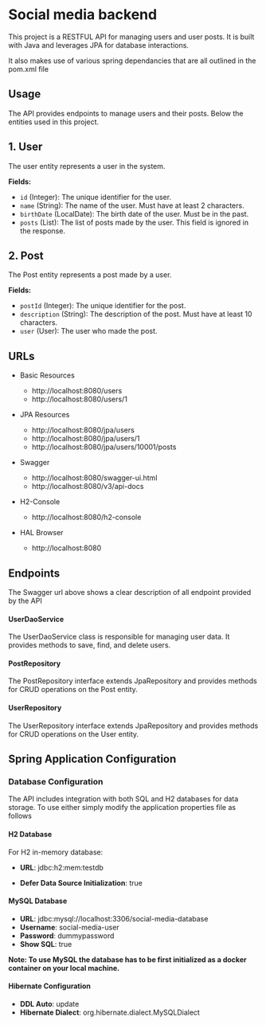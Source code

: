 # Social media backend

This project is a  RESTFUL API for managing  users and user posts. It is built with Java and leverages JPA for database interactions.

It also makes use of various spring dependancies that are all outlined in the pom.xml file

## Usage

The API provides endpoints to manage users and their posts. Below the entities used in this project.

## 1. User

The user entity represents a user in the system.

**Fields:**

- `id` (Integer): The unique identifier for the user.
- `name` (String): The name of the user. Must have at least 2 characters.
- `birthDate` (LocalDate): The birth date of the user. Must be in the past.
- `posts` (List<Post>): The list of posts made by the user. This field is ignored in the response.

## 2. Post

The Post entity represents a post made by a user.

**Fields:**

- `postId` (Integer): The unique identifier for the post.
- `description` (String): The description of the post. Must have at least 10 characters.
- `user` (User): The user who made the post.

## URLs

- Basic Resources
  - http://localhost:8080/users
  - http://localhost:8080/users/1
  
- JPA Resources
  - http://localhost:8080/jpa/users
  - http://localhost:8080/jpa/users/1
  - http://localhost:8080/jpa/users/10001/posts
  
- Swagger
  - http://localhost:8080/swagger-ui.html
  - http://localhost:8080/v3/api-docs
  
- H2-Console
  - http://localhost:8080/h2-console
  
- HAL Browser
  - http://localhost:8080

## Endpoints

The Swagger url above shows a clear description of all endpoint provided by the API


#### UserDaoService

The UserDaoService class is responsible for managing user data. It provides methods to save, find, and delete users.


#### PostRepository

The PostRepository interface extends JpaRepository and provides methods for CRUD operations on the Post entity.

#### UserRepository

The UserRepository interface extends JpaRepository and provides methods for CRUD operations on the User entity.


## Spring Application Configuration

### Database Configuration

The API includes integration with both SQL and H2 databases for data storage. To use either simply modify the application properties file as follows

#### H2 Database

For H2 in-memory database:

- **URL**: jdbc:h2:mem:testdb

- **Defer Data Source Initialization**: true


#### MySQL Database

- **URL**: jdbc:mysql://localhost:3306/social-media-database
- **Username**: social-media-user
- **Password**: dummypassword
- **Show SQL**: true

**Note: To use MySQL the database has to be first initialized as a docker container on your local machine.**
#### Hibernate Configuration

- **DDL Auto**: update
- **Hibernate Dialect**: org.hibernate.dialect.MySQLDialect

